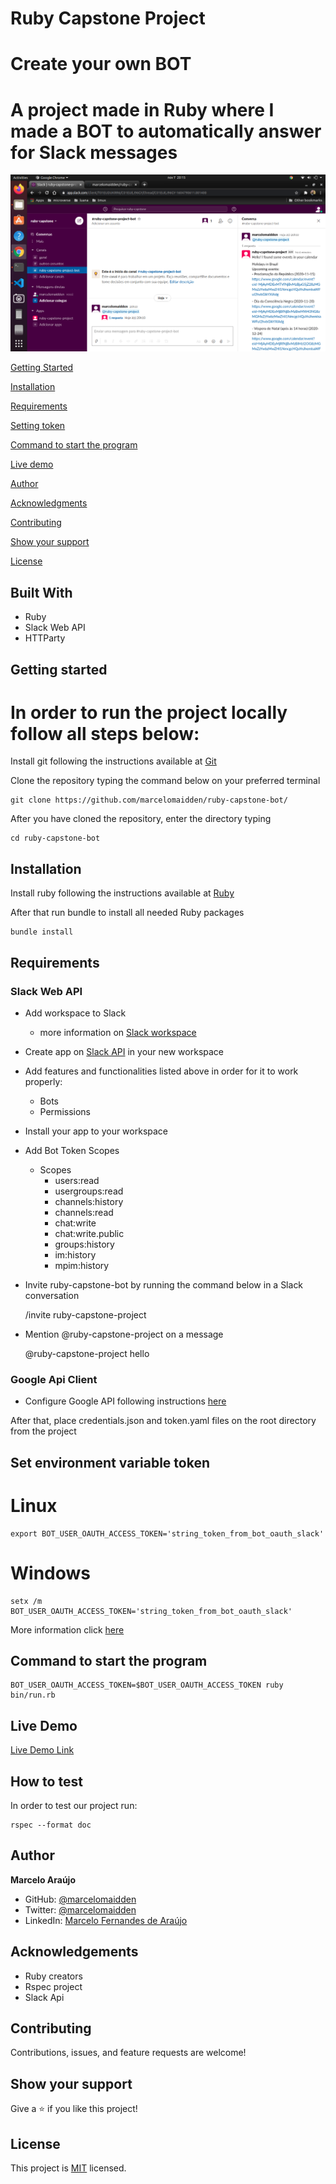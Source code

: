 # Ruby Capstone Project
# Create your own BOT

# A project made in Ruby where I made a BOT to automatically answer for Slack messages

![screenshot](./screenshot.png)


[Getting Started](#getting-started)

[Installation](#installation)

[Requirements](#requirements)

[Setting token](#set-environment-varible-token)

[Command to start the program](#command-to-start-the-program)

[Live demo](#live-demo)

[Author](#author)

[Acknowledgments](#acknowledgements)

[Contributing](#contributing)

[Show your support](#show-your-support)

[License](#license)

## Built With

- Ruby
- Slack Web API
- HTTParty

## Getting started
# In order to run the project locally follow all steps below:
Install git following the instructions available at [Git](https://git-scm.com/downloads)

Clone the repository typing the command below on your preferred terminal

    git clone https://github.com/marcelomaidden/ruby-capstone-bot/

After you have cloned the repository, enter the directory typing 
        
    cd ruby-capstone-bot

## Installation
Install ruby following the instructions available at [Ruby](https://www.ruby-lang.org/en/downloads/)

After that run bundle to install all needed Ruby packages

    bundle install

## Requirements
### Slack Web API
  - Add workspace to Slack
    - more information on [Slack workspace](https://slack.com/get-started#/create)
  - Create app on [Slack API](https://api.slack.com/apps) in your new workspace
  - Add features and functionalities listed above in order for it to work properly:
    - Bots
    - Permissions
  - Install your app to your workspace
  - Add Bot Token Scopes
      - Scopes
        - users:read
        - usergroups:read
        - channels:history
        - channels:read
        - chat:write
        - chat:write.public
        - groups:history
        - im:history
        - mpim:history

  - Invite ruby-capstone-bot by running the command below in a Slack conversation

    /invite ruby-capstone-project

  - Mention @ruby-capstone-project on a message

    @ruby-capstone-project hello

### Google Api Client

  - Configure Google API following instructions [here](https://developers.google.com/calendar/quickstart/ruby)

  After that, place credentials.json and token.yaml files on the root directory from the project

## Set environment variable token

# Linux

    export BOT_USER_OAUTH_ACCESS_TOKEN='string_token_from_bot_oauth_slack'

# Windows

    setx /m BOT_USER_OAUTH_ACCESS_TOKEN='string_token_from_bot_oauth_slack'

More information click [here](https://docs.microsoft.com/pt-br/windows-server/administration/windows-commands/setx)

## Command to start the program

    BOT_USER_OAUTH_ACCESS_TOKEN=$BOT_USER_OAUTH_ACCESS_TOKEN ruby bin/run.rb 

## Live Demo

[Live Demo Link](https://repl.it/repls/EverlastingRequiredFunnel#README.md)

## How to test

In order to test our project run:

    rspec --format doc

## Author

**Marcelo Araújo**

- GitHub: [@marcelomaidden](https://github.com/marcelomaidden)
- Twitter: [@marcelomaidden](https://twitter.com/marcelomaidden)
- LinkedIn: [Marcelo Fernandes de Araújo](https://www.linkedin.com/in/marcelo-fernandes-de-ara%C3%BAjo-56700a171/)

## Acknowledgements
- Ruby creators
- Rspec project
- Slack Api

##  Contributing

Contributions, issues, and feature requests are welcome!

## Show your support

Give a ⭐️ if you like this project!

## License

This project is [MIT](./LICENSE) licensed.

